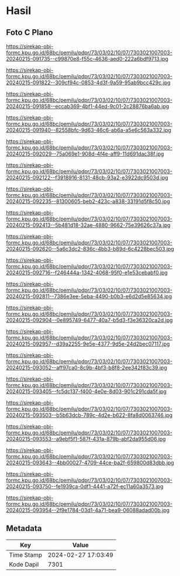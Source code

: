 # Hasil

## Foto C Plano

https://sirekap-obj-formc.kpu.go.id/68bc/pemilu/pdpr/73/03/02/10/07/7303021007003-20240215-091735--c99870e8-f55c-4636-aed0-222a6bdf9713.jpg

https://sirekap-obj-formc.kpu.go.id/68bc/pemilu/pdpr/73/03/02/10/07/7303021007003-20240215-091822--309cf94c-0853-4d3f-9a59-95ab9bcc429c.jpg

https://sirekap-obj-formc.kpu.go.id/68bc/pemilu/pdpr/73/03/02/10/07/7303021007003-20240215-091858--eccab369-4bf1-44ed-9c01-2c28876ba6ab.jpg

https://sirekap-obj-formc.kpu.go.id/68bc/pemilu/pdpr/73/03/02/10/07/7303021007003-20240215-091940--82558bfc-9d63-46c6-ab6a-a5e6c563a332.jpg

https://sirekap-obj-formc.kpu.go.id/68bc/pemilu/pdpr/73/03/02/10/07/7303021007003-20240215-092029--75a069e1-908d-4f4e-aff9-11d691dac38f.jpg

https://sirekap-obj-formc.kpu.go.id/68bc/pemilu/pdpr/73/03/02/10/07/7303021007003-20240215-092122--f3918916-8131-48cb-93a2-e3922dc9503d.jpg

https://sirekap-obj-formc.kpu.go.id/68bc/pemilu/pdpr/73/03/02/10/07/7303021007003-20240215-092235--81300605-beb2-423c-a838-33191d5f8c50.jpg

https://sirekap-obj-formc.kpu.go.id/68bc/pemilu/pdpr/73/03/02/10/07/7303021007003-20240215-092413--5b481d18-32ae-4880-9662-75e39626c37a.jpg

https://sirekap-obj-formc.kpu.go.id/68bc/pemilu/pdpr/73/03/02/10/07/7303021007003-20240215-092620--5a6c3dc2-836c-4bb3-b89d-6c4228bec503.jpg

https://sirekap-obj-formc.kpu.go.id/68bc/pemilu/pdpr/73/03/02/10/07/7303021007003-20240215-092716--f246444a-1342-4068-95f0-e1e53cebabf0.jpg

https://sirekap-obj-formc.kpu.go.id/68bc/pemilu/pdpr/73/03/02/10/07/7303021007003-20240215-092811--7386e3ee-5eba-4490-b0b3-e6d2d5e85634.jpg

https://sirekap-obj-formc.kpu.go.id/68bc/pemilu/pdpr/73/03/02/10/07/7303021007003-20240215-092904--0e895749-6477-40a7-b5d3-f3e36320ca2d.jpg

https://sirekap-obj-formc.kpu.go.id/68bc/pemilu/pdpr/73/03/02/10/07/7303021007003-20240215-092957--d39a2255-9e5e-4377-9d5e-24d2bec07117.jpg

https://sirekap-obj-formc.kpu.go.id/68bc/pemilu/pdpr/73/03/02/10/07/7303021007003-20240215-093052--aff97ca0-8c9b-4bf3-b8f8-2ee342f83c39.jpg

https://sirekap-obj-formc.kpu.go.id/68bc/pemilu/pdpr/73/03/02/10/07/7303021007003-20240215-093405--fc5dc137-f400-4e0e-8d03-901c291cda5f.jpg

https://sirekap-obj-formc.kpu.go.id/68bc/pemilu/pdpr/73/03/02/10/07/7303021007003-20240215-093503--b5b63dcb-789c-4d2e-b622-8fa8d0063746.jpg

https://sirekap-obj-formc.kpu.go.id/68bc/pemilu/pdpr/73/03/02/10/07/7303021007003-20240215-093553--a9ebf5f1-587f-431a-879b-abf2da955d06.jpg

https://sirekap-obj-formc.kpu.go.id/68bc/pemilu/pdpr/73/03/02/10/07/7303021007003-20240215-093643--4bb00027-4709-44ce-ba2f-659800d83dbb.jpg

https://sirekap-obj-formc.kpu.go.id/68bc/pemilu/pdpr/73/03/02/10/07/7303021007003-20240215-093750--fe1939ca-0df1-4441-a72f-ec11a60a3573.jpg

https://sirekap-obj-formc.kpu.go.id/68bc/pemilu/pdpr/73/03/02/10/07/7303021007003-20240215-093954--2f9e1784-03d1-4a71-bea9-06088adad00b.jpg


## Metadata

| Key        | Value               |
| ---------- | ------------------- |
| Time Stamp | 2024-02-27 17:03:49 |
| Kode Dapil | 7301                |



